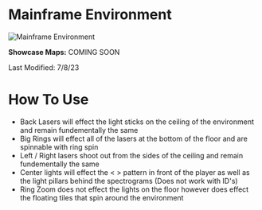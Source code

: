 # Mainframe Environment
![Mainframe Environment](Mainframe.png)

**Showcase Maps:**
COMING SOON

Last Modified: 7/8/23

# How To Use

- Back Lasers will effect the light sticks on the ceiling of the environment and remain fundementally the same
- Big Rings will effect all of the lasers at the bottom of the floor and are spinnable with ring spin
- Left / Right lasers shoot out from the sides of the ceiling and remain fundementally the same
- Center lights will effect the < > pattern in front of the player as well as the light pillars behind the spectrograms (Does not work with ID's)
- Ring Zoom does not effect the lights on the floor however does effect the floating tiles that spin around the environment